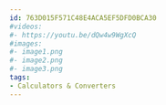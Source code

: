 ```yaml
---
id: 763D015F571C48E4ACA5EF5DFD0BCA30
#videos:
#- https://youtu.be/dQw4w9WgXcQ
#images:
#- image1.png
#- image2.png
#- image3.png
tags:
- Calculators & Converters
---
```

